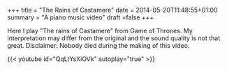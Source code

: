 +++
title = "The Rains of Castamere"
date = 2014-05-20T11:48:55+01:00
summary = "A piano music video"
draft =false
+++

Here I play "The rains of Castamere" from Game of Thrones. My interpretation may differ from the original and the sound quality is not that great. Disclaimer: Nobody died during the making of this video.

{{< youtube id="QqLtYsXiOVk" autoplay="true" >}}

